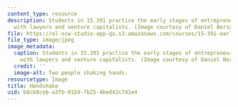 ```yaml
---
content_type: resource
description: Students in 15.391 practice the early stages of entrepreneurship by working
  with lawyers and venture capitalists. (Image courtesy of Daniel Bersak.)
file: https://ol-ocw-studio-app-qa.s3.amazonaws.com/courses/15-391-early-stage-capital-fall-2010/b8cb8ceba3fb91b97b254bed42c741e4_15-391f10.jpg
file_type: image/jpeg
image_metadata:
  caption: Students in 15.391 practice the early stages of entrepreneurship by working
    with lawyers and venture capitalists. (Image courtesy of Daniel Bersak.)
  credit: ''
  image-alt: Two people shaking hands.
resourcetype: Image
title: Handshake
uid: b8cb8ceb-a3fb-91b9-7b25-4bed42c741e4
---
```

